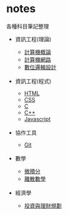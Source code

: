 # notes
各種科目筆記整理<br/>
<ul>
  <li>資訊工程(理論)</li>
    <ul>
      <li><a href="./Invitation to Computer Science.html">計算機概論</a></li>
      <li><a href="./Date Communications and Networking/Introduction.html">計算機網路</a></li>
      <li><a href="./Digital Design.html">數位邏輯設計</a></li>
    </ul><br/>
  <li>資訊工程(程式)</li>
    <ul>
      <li><a href="./HTML/HTML.html">HTML</a></li>
      <li><a href="./CSS.html">CSS</a></li>
      <li><a href="./C.html">C</a></li>
      <li><a href="./C++.html">C++</a></li>
      <li><a href="./Javascript.html">Javascript</a></li>
    </ul><br/>
  <li>協作工具</li>
    <ul>
      <li><a href="./Git.html">Git</a></li>
    </ul><br/>
  <li>數學</li>
    <ul>
      <li><a href="./Calculus.html">微積分</a></li>
      <li><a href="./Discrete Mathematics.html">離散數學</a></li>
    </ul><br/>
  <li>經濟學</li>
    <ul>
      <li><a href="./Financial Investment and Management/Investment Vehicle.html">投資與理財規劃</li>
    </ul>
</ul>
